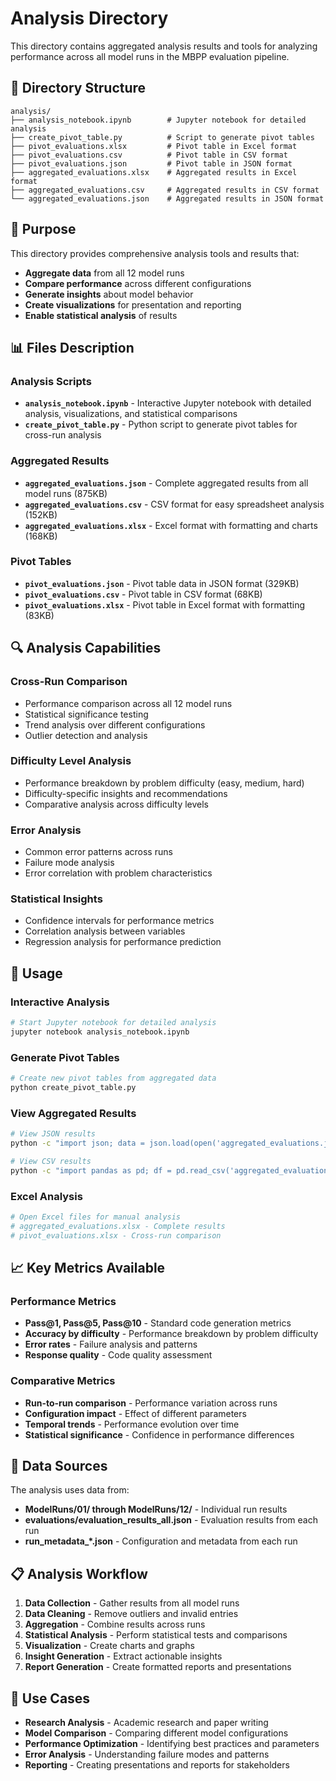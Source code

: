 # Analysis Directory

This directory contains aggregated analysis results and tools for analyzing performance across all model runs in the MBPP evaluation pipeline.

## 📁 Directory Structure

```
analysis/
├── analysis_notebook.ipynb        # Jupyter notebook for detailed analysis
├── create_pivot_table.py          # Script to generate pivot tables
├── pivot_evaluations.xlsx         # Pivot table in Excel format
├── pivot_evaluations.csv          # Pivot table in CSV format
├── pivot_evaluations.json         # Pivot table in JSON format
├── aggregated_evaluations.xlsx    # Aggregated results in Excel format
├── aggregated_evaluations.csv     # Aggregated results in CSV format
└── aggregated_evaluations.json    # Aggregated results in JSON format
```

## 🎯 Purpose

This directory provides comprehensive analysis tools and results that:
- **Aggregate data** from all 12 model runs
- **Compare performance** across different configurations
- **Generate insights** about model behavior
- **Create visualizations** for presentation and reporting
- **Enable statistical analysis** of results

## 📊 Files Description

### Analysis Scripts
- **`analysis_notebook.ipynb`** - Interactive Jupyter notebook with detailed analysis, visualizations, and statistical comparisons
- **`create_pivot_table.py`** - Python script to generate pivot tables for cross-run analysis

### Aggregated Results
- **`aggregated_evaluations.json`** - Complete aggregated results from all model runs (875KB)
- **`aggregated_evaluations.csv`** - CSV format for easy spreadsheet analysis (152KB)
- **`aggregated_evaluations.xlsx`** - Excel format with formatting and charts (168KB)

### Pivot Tables
- **`pivot_evaluations.json`** - Pivot table data in JSON format (329KB)
- **`pivot_evaluations.csv`** - Pivot table in CSV format (68KB)
- **`pivot_evaluations.xlsx`** - Pivot table in Excel format with formatting (83KB)

## 🔍 Analysis Capabilities

### Cross-Run Comparison
- Performance comparison across all 12 model runs
- Statistical significance testing
- Trend analysis over different configurations
- Outlier detection and analysis

### Difficulty Level Analysis
- Performance breakdown by problem difficulty (easy, medium, hard)
- Difficulty-specific insights and recommendations
- Comparative analysis across difficulty levels

### Error Analysis
- Common error patterns across runs
- Failure mode analysis
- Error correlation with problem characteristics

### Statistical Insights
- Confidence intervals for performance metrics
- Correlation analysis between variables
- Regression analysis for performance prediction

## 🚀 Usage

### Interactive Analysis
```bash
# Start Jupyter notebook for detailed analysis
jupyter notebook analysis_notebook.ipynb
```

### Generate Pivot Tables
```bash
# Create new pivot tables from aggregated data
python create_pivot_table.py
```

### View Aggregated Results
```bash
# View JSON results
python -c "import json; data = json.load(open('aggregated_evaluations.json')); print(len(data))"

# View CSV results
python -c "import pandas as pd; df = pd.read_csv('aggregated_evaluations.csv'); print(df.head())"
```

### Excel Analysis
```bash
# Open Excel files for manual analysis
# aggregated_evaluations.xlsx - Complete results
# pivot_evaluations.xlsx - Cross-run comparison
```

## 📈 Key Metrics Available

### Performance Metrics
- **Pass@1, Pass@5, Pass@10** - Standard code generation metrics
- **Accuracy by difficulty** - Performance breakdown by problem difficulty
- **Error rates** - Failure analysis and patterns
- **Response quality** - Code quality assessment

### Comparative Metrics
- **Run-to-run comparison** - Performance variation across runs
- **Configuration impact** - Effect of different parameters
- **Temporal trends** - Performance evolution over time
- **Statistical significance** - Confidence in performance differences

## 🔗 Data Sources

The analysis uses data from:
- **ModelRuns/01/ through ModelRuns/12/** - Individual run results
- **evaluations/evaluation_results_all.json** - Evaluation results from each run
- **run_metadata_*.json** - Configuration and metadata from each run

## 📋 Analysis Workflow

1. **Data Collection** - Gather results from all model runs
2. **Data Cleaning** - Remove outliers and invalid entries
3. **Aggregation** - Combine results across runs
4. **Statistical Analysis** - Perform statistical tests and comparisons
5. **Visualization** - Create charts and graphs
6. **Insight Generation** - Extract actionable insights
7. **Report Generation** - Create formatted reports and presentations

## 🎯 Use Cases

- **Research Analysis** - Academic research and paper writing
- **Model Comparison** - Comparing different model configurations
- **Performance Optimization** - Identifying best practices and parameters
- **Error Analysis** - Understanding failure modes and patterns
- **Reporting** - Creating presentations and reports for stakeholders 